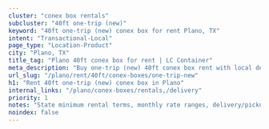 ```yaml
---
cluster: "conex box rentals"
subcluster: "40ft one-trip (new)"
keyword: "40ft one-trip (new) conex box for rent Plano, TX"
intent: "Transactional-Local"
page_type: "Location-Product"
city: "Plano, TX"
title_tag: "Plano 40ft conex box for rent | LC Container"
meta_description: "Buy one-trip (new) 40ft conex box rent with local delivery in Plano, TX. LC Container — local Since 2003. Request a fast quote today."
url_slug: "/plano/rent/40ft/conex-boxes/one-trip-new"
h1: "Rent 40ft one-trip (new) conex box in Plano"
internal_links: "/plano/conex-boxes/rentals,/delivery"
priority: 1
notes: "State minimum rental terms, monthly rate ranges, delivery/pickup fees, service area."
noindex: false
---
```


<!-- TODO: Add unique city/inventory copy, images, and internal links here. -->
